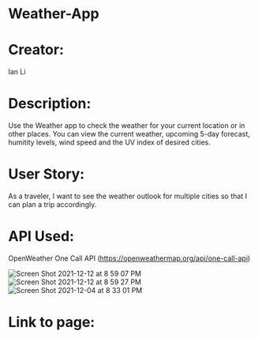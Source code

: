 # Weather-App

# Creator:
Ian Li

# Description:
Use the Weather app to check the weather for your current location or in other places. You can view the current weather, upcoming 5-day forecast, humitity levels, wind speed and the UV index of desired cities.

# User Story:
As a traveler, I want to see the weather outlook for multiple cities so that I can plan a trip accordingly.

# API Used:
OpenWeather One Call API (https://openweathermap.org/api/one-call-api)

![Screen Shot 2021-12-12 at 8 59 07 PM](https://user-images.githubusercontent.com/91820087/145750320-5c36e855-a269-4066-a056-1bfc93cd1d1b.png)
![Screen Shot 2021-12-12 at 8 59 27 PM](https://user-images.githubusercontent.com/91820087/145750322-21e9d056-344c-416a-9af3-4555306c4f70.png)
![Screen Shot 2021-12-04 at 8 33 01 PM](https://user-images.githubusercontent.com/91820087/145750323-e6b3d4fb-06a5-4cb5-b3cf-e5e6c6e607b7.png)

# Link to page:
